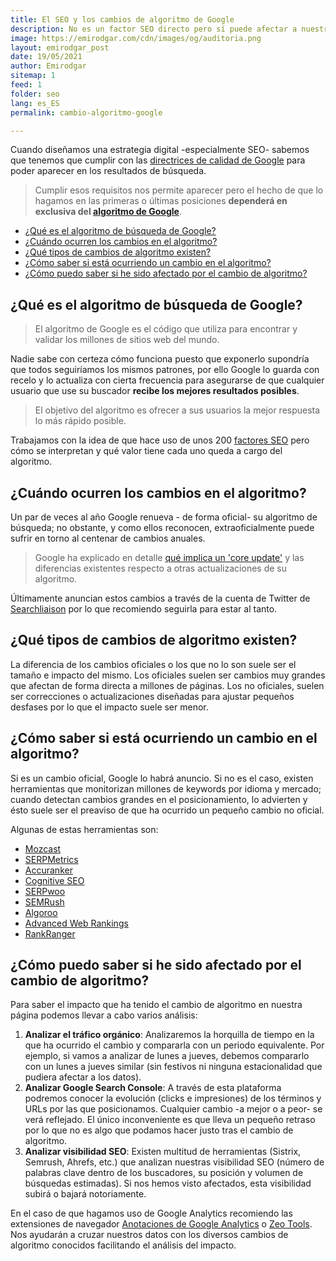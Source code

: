 ```yaml
---
title: El SEO y los cambios de algoritmo de Google
description: No es un factor SEO directo pero sí puede afectar a nuestra estrategia de posicionamiento web
image: https://emirodgar.com/cdn/images/og/auditoria.png
layout: emirodgar_post
date: 19/05/2021
author: Emirodgar
sitemap: 1
feed: 1
folder: seo
lang: es_ES
permalink: cambio-algoritmo-google

---
```


Cuando diseñamos una estrategia digital -especialmente SEO- sabemos que tenemos que cumplir con las [directrices de calidad de Google](https://support.google.com/adsense/answer/1348737?hl=es) para poder aparecer en los resultados de búsqueda.

> Cumplir esos requisitos nos permite aparecer  pero el hecho de que lo hagamos en las primeras o últimas posiciones **dependerá en exclusiva del [algoritmo de Google](https://www.google.com/search/howsearchworks/algorithms/)**.

- [¿Qué es el algoritmo de búsqueda de Google?](#que-es-algoritmo)
- [¿Cuándo ocurren los cambios en el algoritmo?](#cambios-algoritmo)
- [¿Qué tipos de cambios de algoritmo existen?](#tipos-cambio-algoritmo)
- [¿Cómo saber si está ocurriendo un cambio en el algoritmo?](#cambio-algoritmo-en-curso)
- [¿Cómo puedo saber si he sido afectado por el cambio de algoritmo?](#analizar-impacto-algoritmo)


## <a name="que-es-algoritmo"></a>¿Qué es el algoritmo de búsqueda de Google?

> El algoritmo de Google es el código que utiliza para encontrar y validar los millones de sitios web del mundo.

Nadie sabe con certeza cómo funciona puesto que exponerlo supondría que todos seguiríamos los mismos patrones, por ello Google lo guarda con recelo y lo actualiza con cierta frecuencia para asegurarse de que cualquier usuario que use su buscador **recibe los mejores resultados posibles**. 

>El objetivo del algoritmo es ofrecer a sus usuarios la mejor respuesta lo más rápido posible.

Trabajamos con la idea de que hace uso de unos 200 [factores SEO](/factores-seo) pero cómo se interpretan y qué valor tiene cada uno queda a cargo del algoritmo. 


## <a name="cambios-algoritmo"></a>¿Cuándo ocurren los cambios en el algoritmo?

Un par de veces al año Google renueva - de forma oficial- su algoritmo de búsqueda; no obstante, y como ellos reconocen, extraoficialmente puede sufrir en torno al centenar de cambios anuales.

> Google ha explicado en detalle [qué implica un 'core update'](https://webmasters.googleblog.com/2019/08/core-updates.html) y las diferencias existentes respecto a otras actualizaciones de su algoritmo.

Últimamente anuncian estos cambios a través de la cuenta de Twitter de [Searchliaison](https://twitter.com/searchliaison) por lo que recomiendo seguirla para estar al tanto.



## <a name="tipos-cambio-algoritmo"></a>¿Qué tipos de cambios de algoritmo existen?

La diferencia de los cambios oficiales o los que no lo son suele ser el tamaño e impacto del mismo. Los oficiales suelen ser cambios muy grandes que afectan de forma directa a millones de páginas. Los no oficiales, suelen ser correcciones o actualizaciones diseñadas para ajustar pequeños desfases por lo que el impacto suele ser menor.

## <a name="cambio-algoritmo-en-curso"></a>¿Cómo saber si está ocurriendo un cambio en el algoritmo?

Si es un cambio oficial, Google lo habrá anuncio. Si no es el caso, existen herramientas que monitorizan millones de keywords por idioma y mercado; cuando detectan cambios grandes en el posicionamiento, lo advierten y ésto suele ser el preaviso de que ha ocurrido un pequeño cambio no oficial.

Algunas de estas herramientas son:

- [Mozcast](https://moz.com/mozcast/)
- [SERPMetrics](https://serpmetrics.com/flux/)
- [Accuranker](https://www.accuranker.com/grump)
- [Cognitive SEO](https://cognitiveseo.com/signals/)
- [SERPwoo](https://www.serpwoo.com/stats/volatility/)
- [SEMRush](https://www.semrush.com/sensor/?category=&db=US)
- [Algoroo](https://algoroo.com/)
- [Advanced Web Rankings](https://www.advancedwebranking.com/google-algorithm-changes/)
- [RankRanger](https://www.rankranger.com/rank-risk-index)

## <a name="analizar-impacto-algoritmo"></a>¿Cómo puedo saber si he sido afectado por el cambio de algoritmo?

Para saber el impacto que ha tenido el cambio de algoritmo en nuestra página podemos llevar a cabo varios análisis:

 1. **Analizar el tráfico orgánico**: Analizaremos la horquilla de tiempo en la que ha ocurrido el cambio y compararla con un periodo equivalente. Por ejemplo, si vamos a analizar de lunes a jueves, debemos compararlo con un lunes a jueves similar (sin festivos ni ninguna estacionalidad que pudiera afectar a los datos).
 2. **Analizar Google Search Console**: A través de esta plataforma podremos conocer la evolución (clicks e impresiones) de los términos y URLs por las que posicionamos. Cualquier cambio -a mejor o a peor- se verá reflejado. El único inconveniente es que lleva un pequeño retraso por lo que no es algo que podamos hacer justo tras el cambio de algoritmo.
 3. **Analizar visibilidad SEO**: Existen multitud de herramientas (Sistrix, Semrush, Ahrefs, etc.) que analizan nuestras visibilidad SEO (número de palabras clave dentro de los buscadores, su posición y volumen de búsquedas estimadas). Si nos hemos visto afectados, esta visibilidad subirá o bajará notoriamente. 

En el caso de que hagamos uso de Google Analytics recomiendo las extensiones de navegador [Anotaciones de Google Analytics](https://chrome.google.com/webstore/detail/enhanced-google-analytics/damoaceajjhenadgpppcccgmanobikjh?hl=es) o [Zeo Tools](https://chrome.google.com/webstore/detail/zeo-tools-seo-tool-for-se/klllcoehegdaomenjgcpnbdcnhbjaocl).  Nos ayudarán a cruzar nuestros datos con los diversos cambios de algoritmo conocidos facilitando el análisis del impacto.

<!--stackedit_data:
eyJoaXN0b3J5IjpbLTgwMTQ4NDY0MCwxOTUwMzQzNTUyLDIxND
QzMTU5MjJdfQ==
-->